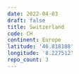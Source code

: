 ```yaml
---
date: 2022-04-03
draft: false
title: Switzerland
code: CH
continent: Europe
latitude: '46.818188'
longitude: '8.227512'
repo_count: 3
---
```



